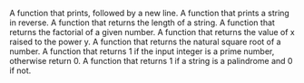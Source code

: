 A function that prints, followed by a new line.
A function that prints a string in reverse.
A function that returns the length of a string.
A function that returns the factorial of a given number.
A function that returns the value of x raised to the power y.
A function that returns the natural square root of a number.
A function that returns 1 if the input integer is a prime number, otherwise return 0.
A function that returns 1 if a string is a palindrome and 0 if not.
